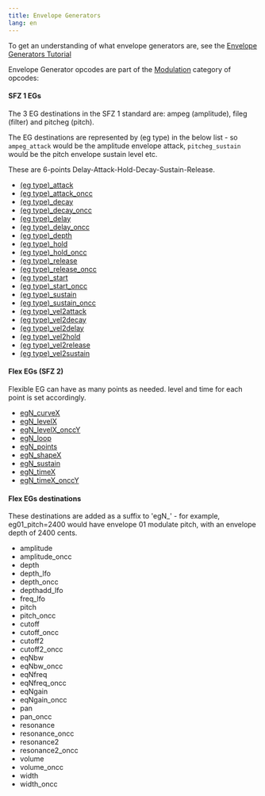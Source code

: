 ```yaml
---
title: Envelope Generators
lang: en
---
```

To get an understanding of what envelope generators are, see the [Envelope Generators Tutorial](/tutorials/envelope_generators)

Envelope Generator opcodes are part of the [Modulation](/misc/categories#modulation)
category of opcodes:

#### SFZ 1 EGs

The 3 EG destinations in the SFZ 1 standard are: ampeg (amplitude),
fileg (filter) and pitcheg (pitch).

The EG destinations are represented by (eg type) in the below list - so
`ampeg_attack` would be the amplitude envelope attack, `pitcheg_sustain` would be
the pitch envelope sustain level etc.

These are 6-points Delay-Attack-Hold-Decay-Sustain-Release.

- [(eg type)_attack](/opcodes/ampeg_attack)
- [(eg type)_attack_oncc](/opcodes/ampeg_attack)
- [(eg type)_decay](/opcodes/ampeg_decay)
- [(eg type)_decay_oncc](/opcodes/ampeg_decay)
- [(eg type)_delay](/opcodes/ampeg_delay)
- [(eg type)_delay_oncc](/opcodes/ampeg_delay)
- [(eg type)_depth](/opcodes/ampeg_depth)
- [(eg type)_hold](/opcodes/ampeg_hold)
- [(eg type)_hold_oncc](/opcodes/ampeg_hold)
- [(eg type)_release](/opcodes/ampeg_release)
- [(eg type)_release_oncc](/opcodes/ampeg_release)
- [(eg type)_start](/opcodes/ampeg_start)
- [(eg type)_start_oncc](/opcodes/ampeg_start)
- [(eg type)_sustain](/opcodes/ampeg_sustain)
- [(eg type)_sustain_oncc](/opcodes/ampeg_sustain)
- [(eg type)_vel2attack](/opcodes/ampeg_vel2attack)
- [(eg type)_vel2decay](/opcodes/ampeg_vel2decay)
- [(eg type)_vel2delay](/opcodes/ampeg_vel2delay)
- [(eg type)_vel2hold](/opcodes/ampeg_vel2hold)
- [(eg type)_vel2release](/opcodes/ampeg_vel2release)
- [(eg type)_vel2sustain](/opcodes/ampeg_vel2sustain)

#### Flex EGs (SFZ 2)

Flexible EG can have as many points as needed. level and time for each point is
set accordingly.

- [egN_curveX](/opcodes/egN_curveX)
- [egN_levelX](/opcodes/egN_levelX)
- [egN_levelX_onccY](/opcodes/egN_levelX)
- [egN_loop](/opcodes/egN_loop)
- [egN_points](/opcodes/egN_points)
- [egN_shapeX](/opcodes/egN_shapeX)
- [egN_sustain](/opcodes/egN_sustain)
- [egN_timeX](/opcodes/egN_timeX)
- [egN_timeX_onccY](/opcodes/egN_timeX)

#### Flex EGs destinations

These destinations are added as a suffix to 'egN_' - for example,
eg01_pitch=2400 would have envelope 01 modulate pitch,
with an envelope depth of 2400 cents.

- amplitude
- amplitude_oncc
- depth
- depth_lfo
- depth_oncc
- depthadd_lfo
- freq_lfo
- pitch
- pitch_oncc
- cutoff
- cutoff_oncc
- cutoff2
- cutoff2_oncc
- eqNbw
- eqNbw_oncc
- eqNfreq
- eqNfreq_oncc
- eqNgain
- eqNgain_oncc
- pan
- pan_oncc
- resonance
- resonance_oncc
- resonance2
- resonance2_oncc
- volume
- volume_oncc
- width
- width_oncc 
